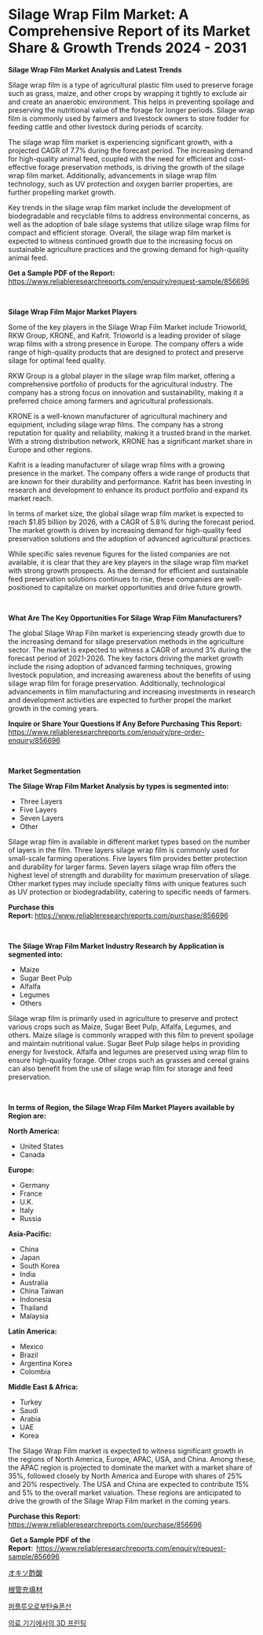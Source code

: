 <p><h1>Silage Wrap Film Market: A Comprehensive Report of its Market Share & Growth Trends 2024 - 2031</h1></p><p><strong>Silage Wrap Film Market Analysis and Latest Trends</strong></p>
<p><p>Silage wrap film is a type of agricultural plastic film used to preserve forage such as grass, maize, and other crops by wrapping it tightly to exclude air and create an anaerobic environment. This helps in preventing spoilage and preserving the nutritional value of the forage for longer periods. Silage wrap film is commonly used by farmers and livestock owners to store fodder for feeding cattle and other livestock during periods of scarcity.</p><p>The silage wrap film market is experiencing significant growth, with a projected CAGR of 7.7% during the forecast period. The increasing demand for high-quality animal feed, coupled with the need for efficient and cost-effective forage preservation methods, is driving the growth of the silage wrap film market. Additionally, advancements in silage wrap film technology, such as UV protection and oxygen barrier properties, are further propelling market growth.</p><p>Key trends in the silage wrap film market include the development of biodegradable and recyclable films to address environmental concerns, as well as the adoption of bale silage systems that utilize silage wrap films for compact and efficient storage. Overall, the silage wrap film market is expected to witness continued growth due to the increasing focus on sustainable agriculture practices and the growing demand for high-quality animal feed.</p></p>
<p><strong>Get a Sample PDF of the Report:&nbsp;</strong> <a href="https://www.reliableresearchreports.com/enquiry/request-sample/856696">https://www.reliableresearchreports.com/enquiry/request-sample/856696</a></p>
<p>&nbsp;</p>
<p><strong>Silage Wrap Film Major Market Players</strong></p>
<p><p>Some of the key players in the Silage Wrap Film Market include Trioworld, RKW Group, KRONE, and Kafrit. Trioworld is a leading provider of silage wrap films with a strong presence in Europe. The company offers a wide range of high-quality products that are designed to protect and preserve silage for optimal feed quality.</p><p>RKW Group is a global player in the silage wrap film market, offering a comprehensive portfolio of products for the agricultural industry. The company has a strong focus on innovation and sustainability, making it a preferred choice among farmers and agricultural professionals.</p><p>KRONE is a well-known manufacturer of agricultural machinery and equipment, including silage wrap films. The company has a strong reputation for quality and reliability, making it a trusted brand in the market. With a strong distribution network, KRONE has a significant market share in Europe and other regions.</p><p>Kafrit is a leading manufacturer of silage wrap films with a growing presence in the market. The company offers a wide range of products that are known for their durability and performance. Kafrit has been investing in research and development to enhance its product portfolio and expand its market reach.</p><p>In terms of market size, the global silage wrap film market is expected to reach $1.85 billion by 2026, with a CAGR of 5.8% during the forecast period. The market growth is driven by increasing demand for high-quality feed preservation solutions and the adoption of advanced agricultural practices.</p><p>While specific sales revenue figures for the listed companies are not available, it is clear that they are key players in the silage wrap film market with strong growth prospects. As the demand for efficient and sustainable feed preservation solutions continues to rise, these companies are well-positioned to capitalize on market opportunities and drive future growth.</p></p>
<p>&nbsp;</p>
<p><strong>What Are The Key Opportunities For Silage Wrap Film Manufacturers?</strong></p>
<p><p>The global Silage Wrap Film market is experiencing steady growth due to the increasing demand for silage preservation methods in the agriculture sector. The market is expected to witness a CAGR of around 3% during the forecast period of 2021-2026. The key factors driving the market growth include the rising adoption of advanced farming techniques, growing livestock population, and increasing awareness about the benefits of using silage wrap film for forage preservation. Additionally, technological advancements in film manufacturing and increasing investments in research and development activities are expected to further propel the market growth in the coming years.</p></p>
<p><strong>Inquire or Share Your Questions If Any Before Purchasing This Report:</strong> <a href="https://www.reliableresearchreports.com/enquiry/pre-order-enquiry/856696">https://www.reliableresearchreports.com/enquiry/pre-order-enquiry/856696</a></p>
<p>&nbsp;</p>
<p><strong>Market Segmentation</strong></p>
<p><strong>The Silage Wrap Film Market Analysis by types is segmented into:</strong></p>
<p><ul><li>Three Layers</li><li>Five Layers</li><li>Seven Layers</li><li>Other</li></ul></p>
<p><p>Silage wrap film is available in different market types based on the number of layers in the film. Three layers silage wrap film is commonly used for small-scale farming operations. Five layers film provides better protection and durability for larger farms. Seven layers silage wrap film offers the highest level of strength and durability for maximum preservation of silage. Other market types may include specialty films with unique features such as UV protection or biodegradability, catering to specific needs of farmers.</p></p>
<p><strong>Purchase this Report:&nbsp;</strong><a href="https://www.reliableresearchreports.com/purchase/856696">https://www.reliableresearchreports.com/purchase/856696</a></p>
<p>&nbsp;</p>
<p><strong>The Silage Wrap Film Market Industry Research by Application is segmented into:</strong></p>
<p><ul><li>Maize</li><li>Sugar Beet Pulp</li><li>Alfalfa</li><li>Legumes</li><li>Others</li></ul></p>
<p><p>Silage wrap film is primarily used in agriculture to preserve and protect various crops such as Maize, Sugar Beet Pulp, Alfalfa, Legumes, and others. Maize silage is commonly wrapped with this film to prevent spoilage and maintain nutritional value. Sugar Beet Pulp silage helps in providing energy for livestock. Alfalfa and legumes are preserved using wrap film to ensure high-quality forage. Other crops such as grasses and cereal grains can also benefit from the use of silage wrap film for storage and feed preservation.</p></p>
<p>&nbsp;</p>
<p><strong>In terms of Region, the Silage Wrap Film Market Players available by Region are:</strong></p>
<p>
    <p> <strong> North America: </strong>
        <ul>
            <li>United States</li>
            <li>Canada</li>
        </ul>
        </p> 
    <p> <strong> Europe: </strong>
        <ul>
            <li>Germany</li>
            <li>France</li>
            <li>U.K.</li>
            <li>Italy</li>
            <li>Russia</li>
        </ul>
        </p> 
    <p> <strong> Asia-Pacific: </strong>
        <ul>
            <li>China</li>
            <li>Japan</li>
            <li>South Korea</li>
            <li>India</li>
            <li>Australia</li>
            <li>China Taiwan</li>
            <li>Indonesia</li>
            <li>Thailand</li>
            <li>Malaysia</li>
        </ul>
        </p> 
    <p> <strong> Latin America: </strong>
        <ul>
            <li>Mexico</li>
            <li>Brazil</li>
            <li>Argentina Korea</li>
            <li>Colombia</li>
        </ul>
        </p> 
    <p> <strong> Middle East & Africa: </strong>
        <ul>
            <li>Turkey</li>
            <li>Saudi</li>
            <li>Arabia</li>
            <li>UAE</li>
            <li>Korea</li>
        </ul>
    </p>
    </p>
<p><p>The Silage Wrap Film market is expected to witness significant growth in the regions of North America, Europe, APAC, USA, and China. Among these, the APAC region is projected to dominate the market with a market share of 35%, followed closely by North America and Europe with shares of 25% and 20% respectively. The USA and China are expected to contribute 15% and 5% to the overall market valuation. These regions are anticipated to drive the growth of the Silage Wrap Film market in the coming years.</p></p>
<p><strong>Purchase this Report: </strong><a href="https://www.reliableresearchreports.com/purchase/856696">https://www.reliableresearchreports.com/purchase/856696</a></p>
<p>&nbsp;<strong>Get a Sample PDF of the Report:&nbsp;&nbsp;</strong><a href="https://www.reliableresearchreports.com/enquiry/request-sample/856696">https://www.reliableresearchreports.com/enquiry/request-sample/856696</a></p>
<p><strong></strong></p>
<p><p><a href="https://medium.com/@presleymertz2021/%E3%82%AA%E3%82%AD%E3%82%BD%E9%85%A2%E9%85%B8%E5%B8%82%E5%A0%B4%E8%A6%8F%E6%A8%A1-%E5%B8%82%E5%A0%B4%E5%B1%95%E6%9C%9B%E3%81%A8%E5%B8%82%E5%A0%B4%E4%BA%88%E6%B8%AC-2024%E5%B9%B4%E3%81%8B%E3%82%892031%E5%B9%B4-dc207373f892">オキソ酢酸</a></p><p><a href="https://medium.com/@tariqzafar00/%E6%A0%B9%E7%AE%A1%E5%85%85%E5%A1%AB%E6%9D%90%E6%96%99%E5%B8%82%E5%A0%B4-%E5%B8%82%E5%A0%B4%E5%8D%A0%E6%9C%89%E7%8E%87-%E5%B8%82%E5%A0%B4%E5%8B%95%E5%90%91-%E3%81%8A%E3%82%88%E3%81%B3%E5%B0%86%E6%9D%A5%E3%81%AE%E6%88%90%E9%95%B7%E3%82%92%E6%8E%A2%E3%82%8B-ee054f091ae7">根管充填材</a></p><p><a href="https://medium.com/@duttgfgzg7325/%ED%8D%BC%ED%94%8C%EB%A3%A8%EB%A1%9C%EB%B6%80%ED%83%84%EC%84%A4%ED%8F%B0%EC%82%B0-%EC%8B%9C%EC%9E%A5-%EC%84%B1%EA%B3%B5%EC%A0%81%EC%9D%B8-%EB%B9%84%EC%A6%88%EB%8B%88%EC%8A%A4-%EC%A0%84%EB%9E%B5%EC%9D%98-%ED%95%B5%EC%8B%AC-2031%EB%85%84%EA%B9%8C%EC%A7%80-%EC%98%88%EC%B8%A1-dd45126f41fb">퍼플루오로부탄술폰산</a></p><p><a href="https://medium.com/@sherrillcrooksxa8i18ucf2m/3d-%ED%94%84%EB%A6%B0%ED%8C%85-%EC%9D%98%EB%A3%8C%EA%B8%B0%EA%B8%B0-%EC%8B%9C%EC%9E%A5-%EA%B7%9C%EB%AA%A8%EB%8A%94-%EA%B8%80%EB%A1%9C%EB%B2%8C-%EC%82%B0%EC%97%85%EC%97%90%EC%84%9C-%EC%B5%9C%EC%A0%81%EC%9D%98-%EB%A7%88%EC%BC%80%ED%8C%85-%EC%B1%84%EB%84%90%EC%9D%84-%EB%82%98%ED%83%80%EB%82%B8%EB%8B%A4-df3c2de88925">의료 기기에서의 3D 프린팅</a></p></p>